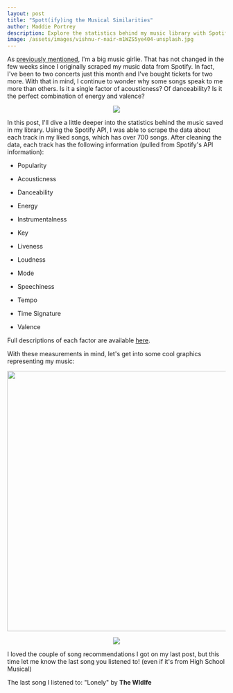 ```yaml
---
layout: post
title: "Spott(ify)ing the Musical Similarities"
author: Maddie Portrey
description: Explore the statistics behind my music library with Spotify's API
image: /assets/images/vishnu-r-nair-m1WZS5ye404-unsplash.jpg
---
```


As [previously mentioned](https://maddiekkay.github.io/my386blog/2023/03/16/Spotify-Data.html), I'm a big music girlie. That has not changed in the few weeks since I originally scraped my music data from Spotify. In fact, I've been to two concerts just this month and I've bought tickets for two more. With that in mind, I continue to wonder why some songs speak to me more than others. Is it a single factor of acousticness? Of danceability? Is it the perfect combination of energy and valence?

<p align="center">
<img src="https://raw.githubusercontent.com/maddiekkay/my386blog/main/assets/images/steve-harvey-QWUCeS2qVoM-unsplash.jpg"/>
</p>

In this post, I'll dive a little deeper into the statistics behind the music saved in my library. Using the Spotify API, I was able to scrape the data about each track in my liked songs, which has over 700 songs. After cleaning the data, each track has the following information (pulled from Spotify's API information):

 - Popularity

 - Acousticness

 - Danceability

 - Energy

 - Instrumentalness

 - Key

 - Liveness

 - Loudness

 - Mode

 - Speechiness

 - Tempo

 - Time Signature

 - Valence

 Full descriptions of each factor are available [here](https://developer.spotify.com/documentation/web-api/reference/get-several-audio-features).

With these measurements in mind, let's get into some cool graphics representing my music:

<p align="center">
<img src="https://raw.githubusercontent.com/maddiekkay/my386blog/main/assets/images/nineplots.png" alt="" style="width:600px;"/>
</p>




<p align="center">
<img src="https://raw.githubusercontent.com/maddiekkay/my386blog/main/assets/images/clem-onojeghuo-pTeZKi29EYE-unsplash.jpg"/>
</p>

I loved the couple of song recommendations I got on my last post, but this time let me know the last song you listened to! (even if it's from High School Musical)

The last song I listened to: "Lonely" by **The Wldlfe**